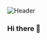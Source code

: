 ![Header](https://github.com/NANA1207/NANA1207/assets/74752173/2980d6d8-9108-44e6-af8a-8cf639d9d7019)
### Hi there 👋
<!--
**NANA1207/NANA1207** is a ✨ _special_ ✨ repository because its `README.md` (this file) appears on your GitHub profile.

Here are some ideas to get you started:

- 🔭 I’m currently working on 
- 🌱 I’m currently learning ...
- 👯 I’m looking to collaborate on ...
- 🤔 I’m looking for help with ...
- 💬 Ask me about ...
- 📫 How to reach me: ...
- 😄 Pronouns: ...
- ⚡ Fun fact: ...
-->
